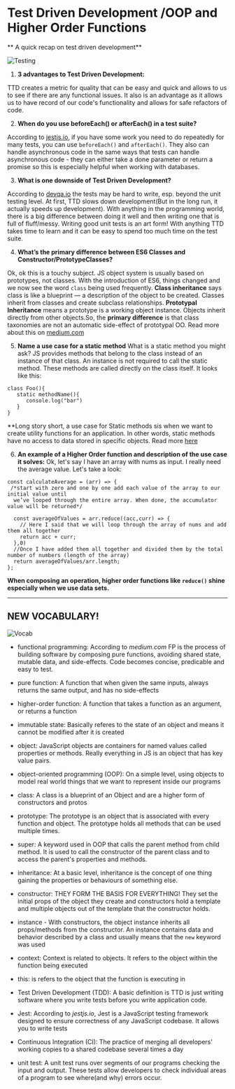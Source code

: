 # Test Driven Development /OOP and Higher Order Functions

** A quick recap on test driven development**

![Testing](https://media.giphy.com/media/ZY2DmHSTFpmmEH5STD/giphy.gif)

1. **3 advantages to Test Driven Development:**

TTD creates a metric for  quality that can be easy and quick and allows to us to see if there are any functional issues. It also is an advantage as it allows us to have record of our code's functionality and allows for safe refactors of code.


2. **When do you use beforeEach() or afterEach() in a test suite?**

According to [jestjs.io](https://jestjs.io/docs/en/setup-teardown), if you have some work you need to do repeatedly for many tests, you can use `beforeEach()` and `afterEach()`.  They also can handle asynchronous code in the same ways that tests can handle asynchronous code - they can either take a done parameter or return a promise so this is especially helpful when working with databases.

3. **What is one downside of Test Driven Development?**

 According to [devqa.io](https://devqa.io/pros-cons-test-driven-development/) the tests may be hard to write, esp. beyond the unit testing level. At first, TTD slows down development(But in the long run, it actually speeds up development). With anything in the programming world, there is a big difference between doing it well and then writing one that is full of fluff/messy.  Writing good unit tests is an art form! With anything TTD takes time to learn and it can be easy to spend too much time on the test suite.

4. **What’s the primary difference between ES6 Classes and Constructor/PrototypeClasses?**

Ok, ok this is a touchy subject. JS object system is usually based on prototypes, not classes. With the introduction of ES6, things changed and we now see the word `class` being used frequently. **Class inheritance** says class is like a blueprint — a description of the object to be created. Classes inherit from classes and create subclass relationships. **Prototypal Inheritance** means a prototype is a working object instance. Objects inherit directly from other objects.So, the **primary difference** is that class taxonomies are not an automatic side-effect of prototypal OO. Read more about this on [medium.com](https://medium.com/javascript-scene/master-the-javascript-interview-what-s-the-difference-between-class-prototypal-inheritance-e4cd0a7562e9)

5. **Name a use case for a static method**
What is a static method you might ask? JS provides methods that belong to the class instead of an instance of that class. An instance is not required to call the static method. These methods are called directly on the class itself. It looks like this:

```
class Foo(){
   static methodName(){
      console.log("bar")
   }
}
```
**Long story short, a use case for Static methods sis when we want to create utility functions for an application. In other words, static methods have no access to data stored in specific objects. Read more [here](https://medium.com/@yyang0903/static-objects-static-methods-in-es6-1c026dbb8bb1)

6. **An example of a Higher Order function and description of the use case it solves:**
Ok, let's say I have an array with nums as input. I really need the average value. Let's take a look:
```
const calculateAverage = (arr) => {
 /*start with zero and one by one add each value of the array to our initial value until
  we’ve looped through the entire array. When done, the accumulator value will be returned*/

  const averageOfValues = arr.reduce((acc,curr) => {
    // Here I said that we will loop through the array of nums and add them all together
    return acc + curr;
  },0)
  //Once I have added them all together and divided them by the total number of numbers (length of the array)
  return averageOfValues/arr.length;
};

```
**When composing an operation, higher order functions like `reduce()` shine especially when we use data sets.**

_________________________________________________

## NEW VOCABULARY!

![Vocab](https://media.giphy.com/media/3orieYwoZPWQ1myQ00/giphy.gif)

- functional programming: According to *medium.com* FP is the process of building software by composing pure functions, avoiding shared state, mutable data, and side-effects. Code becomes concise, predicable and easy to test.

- pure function: A function that when given the same inputs, always returns the same output, and
has no side-effects

- higher-order function: A function that takes a function as an argument, or returns a function

- immutable state: Basically referes to the state of an object and means it  cannot be modified after it is created

- object: JavaScript objects are containers for named values called properties or methods. Really everything in JS is an object that has key value pairs.

- object-oriented programming (OOP): On a simple level, using objects to model real world things that we want to represent inside our programs

- class: A class is a blueprint of an Object and are a higher form of constructors and protos

- prototype: The prototype is an object that is associated with every function and object. The prototype holds all methods that can be used multiple times.

- super: A keyword used in OOP that calls the parent method from child method. It is used to call the constructor of the parent class and to access the parent's properties and methods.

- inheritance: At a basic level, inheritance is the concept of one thing gaining the properties or behaviours of something else.

- constructor: THEY FORM THE BASIS FOR EVERYTHING! They set the initial props of the object they create and constructors hold a template and multiple objects out of the template that the constructor holds.

- instance - With constructors, the object instance inherits all props/methods from the constructor. An instance contains data and behavior described by a class and usually means that the `new` keyword was used

- context: Context is related to objects. It refers to the object within the function being executed

- this: is refers to the object that the function is executing in

- Test Driven Development (TDD): A basic definition is TTD is just writing software where you write tests before you write application code.

- Jest: According to *jestjs.io*, Jest is a JavaScript testing framework designed to ensure correctness of any JavaScript codebase. It allows you to write tests

- Continuous Integration (CI): The practice of merging all developers' working copies to a shared codebase several times a day

- unit test: A unit test runs over segments of our programs checking the input and output. These tests allow developers to check individual areas of a program to see where(and why) errors occur.
